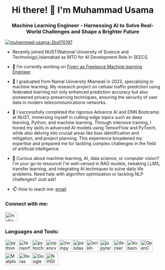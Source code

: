 <h1 align="center">Hi there! 👋 I'm Muhammad Usama</h1>
<h3 align="center">Machine Learning Engineer - Harnessing AI to Solve Real-World Challenges and Shape a Brighter Future</h3>

<p align="left"> <a href="https://www.linkedin.com/in/muhammad-usama-2ba170197" target="blank"><img src="https://img.shields.io/twitter/follow/muhammad-usama-2ba170197?logo=linkedin&style=for-the-badge" alt="muhammad-usama-2ba170197" /></a> </p>

-  Recently joined NUST(National University of Sceince and Technology),Islamabad as MTO for AI Development Role In SEECS.
  
- 🌱 I’m currently working on [Fiverr as Freelance Machine learning Engineer](https://www.fiverr.com/usama_mlguy)

- 👯 I graduated from Namal University Mianwali in 2023, specializing in machine learning. My research project on cellular traffic prediction using federated learning not only enhanced prediction accuracy but also pioneered privacy-preserving techniques, ensuring the security of user data in modern telecommunications networks.
  
- 🔭 I successfully completed the rigorous Advance AI and DNN Bootcamp at NUST, immersing myself in cutting-edge topics such as deep learning, Python, and machine learning. Through intensive training, I honed my skills in advanced AI models using TensorFlow and PyTorch, while also delving into crucial areas like bias identification and mitigation, and project planning. This experience broadened my expertise and prepared me for tackling complex challenges in the field of artificial intelligence.

- 💬 Curious about machine learning, AI, data science, or computer vision? I'm your go-to resource! I'm well-versed in RAG models, tweaking LLMS, transfer learning, and integrating AI techniques to solve daily life problems. Need help with algorithm optimization or tackling NLP challenges? Just ask!
- 📫 How to reach me: [email](musama2019@namal.edu.pk)

<h3 align="left">Connect with me:</h3>
<p align="left">
<a href="https://www.linkedin.com/in/muhammad-usama-2ba170197" target="blank"><img align="center" src="https://raw.githubusercontent.com/rahuldkjain/github-profile-readme-generator/master/src/images/icons/Social/linked-in-alt.svg" alt="muhammad-usama-2ba170197" height="30" width="40" /></a>
</p>

<h3 align="left">Languages and Tools:</h3>
<p align="left"> 
    <img src="https://www.vectorlogo.zone/logos/python/python-icon.svg" alt="python" width="40" height="40"/> 
    <img src="https://www.vectorlogo.zone/logos/tensorflow/tensorflow-icon.svg" alt="tensorflow" width="40" height="40"/> 
    <img src="https://www.vectorlogo.zone/logos/pytorch/pytorch-icon.svg" alt="pytorch" width="40" height="40"/> 
    <img src="https://www.vectorlogo.zone/logos/opencv/opencv-icon.svg" alt="opencv" width="40" height="40"/> 
    <img src="https://www.vectorlogo.zone/logos/numpy/numpy-icon.svg" alt="numpy" width="40" height="40"/> 
    <img src="https://upload.wikimedia.org/wikipedia/commons/e/ed/Pandas_logo.svg" alt="pandas" width="40" height="40"/> 
    <img src="https://upload.wikimedia.org/wikipedia/commons/0/05/Scikit_learn_logo_small.svg" alt="scikit-learn" width="40" height="40"/> 
    <img src="https://www.vectorlogo.zone/logos/jupyter/jupyter-icon.svg" alt="jupyter" width="40" height="40"/> 
    <img src="https://www.vectorlogo.zone/logos/docker/docker-icon.svg" alt="docker" width="40" height="40"/> 
    <img src="https://www.vectorlogo.zone/logos/kubernetes/kubernetes-icon.svg" alt="kubernetes" width="40" height="40"/> 
    <img src="https://www.vectorlogo.zone/logos/opencv/opencv-ar21.svg" alt="OpenCV" width="40" height="40"/> 
    <img src="https://seeklogo.com/images/M/matplotlib-logo-7676870AC0-seeklogo.com.png" alt="Matplotlib" width="40" height="40"/> 
    <img src="https://seeklogo.com/images/K/keras-logo-6B06C2FC2D-seeklogo.com.png" alt="Keras" width="40" height="40"/> 
    <img src="https://img.icons8.com/?size=96&id=lOqoeP2Zy02f&format=png" alt="Google Colab" width="40" height="40"/> 
    <img src="https://www.vectorlogo.zone/logos/nvidia/nvidia-icon.svg" alt="NVIDIA" width="40" height="40"/> 
</p>
